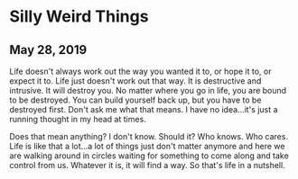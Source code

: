 # Silly Weird Things
## May 28, 2019

Life doesn't always work out the way you wanted it to, or hope it to, or expect 
it to. Life just doesn't work out that way. It is destructive and intrusive. It 
will destroy you. No matter where you go in life, you are bound to be destroyed. 
You can build yourself back up, but you have to be destroyed first. Don't ask me 
what that means. I have no idea...it's just a running thought in my head at 
times.

Does that mean anything? I don't know. Should it? Who knows. Who cares. Life is 
like that a lot...a lot of things just don't matter anymore and here we are 
walking around in circles waiting for something to come along and take control 
from us. Whatever it is, it will find a way. So that's life in a nutshell.
